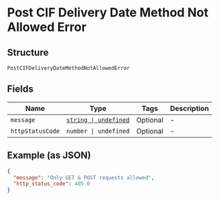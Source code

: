 
# Post CIF Delivery Date Method Not Allowed Error

## Structure

`PostCIFDeliveryDateMethodNotAllowedError`

## Fields

| Name | Type | Tags | Description |
|  --- | --- | --- | --- |
| `message` | [`string \| undefined`](../../doc/models/string-enum.md) | Optional | - |
| `httpStatusCode` | `number \| undefined` | Optional | - |

## Example (as JSON)

```json
{
  "message": "Only GET & POST requests allowed",
  "http_status_code": 405.0
}
```

